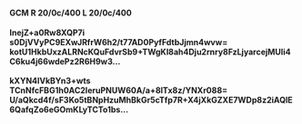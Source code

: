 #### GCM R 20/0c/400 L 20/0c/400
**InejZ+a0Rw8XQP7i**<br/>**s0DjVVyPC9EXwJRfrW6h2/t77AD0PyfFdtbJjmn4wvw=**<br/>**kotU1HkbUxzALRNcKQuFdvrSb9+TWgKI8ah4Dju2rnry8FzLjyarcejMUIi4C6ku4j66wdePz2R6H9w3...**<br/><br/>
**kXYN4IVkBYn3+wts**<br/>**TCnNfcFBG1h0AC2leruPNUW60A/a+8lTx8z/YNXr088=**<br/>**U/aQkcd4f/sF3Ko5tBNpHzuMhBkGr5cTfp7R+X4jXkGZXE7WDp8z2iAQlE6QafqZo6eGOmKLyTCTo1bs...**